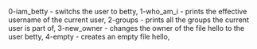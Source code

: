 0-iam_betty - switchs the user to betty, 
1-who_am_i - prints the effective username of the current user, 
2-groups - prints all the groups the current user is part of, 
3-new_owner - changes the owner of the file hello to the user betty, 
4-empty - creates an empty file hello,

